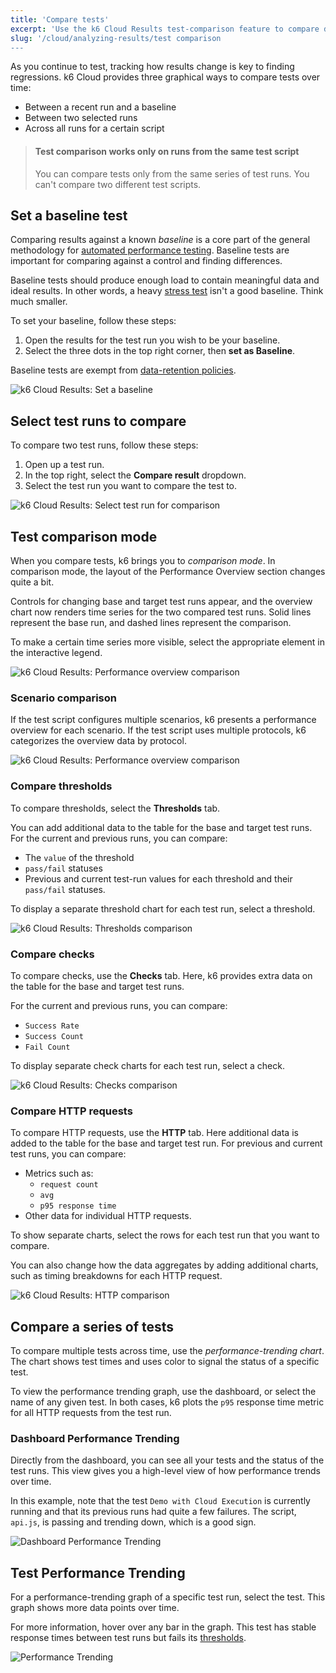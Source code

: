 ```yaml
---
title: 'Compare tests'
excerpt: 'Use the k6 Cloud Results test-comparison feature to compare data across different test runs.'
slug: '/cloud/analyzing-results/test comparison
---
```


As you continue to test, tracking how results change is key to finding regressions.
k6 Cloud provides three graphical ways to compare tests over time:

- Between a recent run and a baseline
- Between two selected runs
- Across all runs for a certain script

<Blockquote mod="warning">

#### Test comparison works only on runs from the same test script

You can compare tests only from the same series of test runs.
You can't compare two different test scripts.

</Blockquote>

## Set a baseline test

Comparing results against a known *baseline* is a core part of the general methodology for [automated performance testing](/testing-guides/automated-performance-testing).
Baseline tests are important for comparing against a control and finding differences.

Baseline tests should produce enough load to contain meaningful data and ideal results.
In other words, a heavy [stress test](/test-types/stress-testing) isn't a good baseline.
Think much smaller.

To set your baseline, follow these steps:

1. Open the results for the test run you wish to be your baseline.
2. Select the three dots in the top right corner, then **set as Baseline**.

Baseline tests are exempt from [data-retention policies](/billing-user-menu/about-data-retention/).

![k6 Cloud Results: Set a baseline](./images/07-Test-Comparison/set-baseline-test.png)

## Select test runs to compare

To compare two test runs, follow these steps:

1. Open up a test run.
2. In the top right, select the **Compare result** dropdown.
3. Select the test run you want to compare the test to.

![k6 Cloud Results: Select test run for comparison](./images/07-Test-Comparison/select-test-comparison.png)

## Test comparison mode

When you compare tests, k6 brings you to *comparison mode*.
In comparison mode, the layout of the Performance Overview section changes quite a bit.

Controls for changing base and target test runs appear, and the overview chart now renders time series for the two compared test runs.
Solid lines represent the base run, and dashed lines represent the comparison.

To make a certain time series more visible, select the appropriate element in the interactive legend.

![k6 Cloud Results: Performance overview comparison](./images/07-Test-Comparison/comparison-mode.png)

### Scenario comparison

If the test script configures multiple scenarios, k6 presents a performance overview for each scenario. If the test script uses multiple protocols, k6 categorizes the overview data by protocol.

![k6 Cloud Results: Performance overview comparison](./images/07-Test-Comparison/scenario-comparison.png)

### Compare thresholds

To compare thresholds, select the **Thresholds** tab.

You can add additional data to the table for the base and target test runs.
For the current and previous runs, you can compare:
- The `value` of the threshold
- `pass/fail` statuses
- Previous and current test-run values for each threshold and their `pass/fail` statuses.

To display a separate threshold chart for each test run, select a threshold.

![k6 Cloud Results: Thresholds comparison](./images/07-Test-Comparison/thresholds-comparison.png)

### Compare checks

To compare checks, use the **Checks** tab.
Here, k6 provides extra data on the table for the base and target test runs.

For the current and previous runs, you can compare:
- `Success Rate`
- `Success Count`
- `Fail Count` 

To display separate check charts for each test run, select a check.

![k6 Cloud Results: Checks comparison](./images/07-Test-Comparison/checks-comparison.png)

### Compare HTTP requests

To compare HTTP requests, use the **HTTP** tab.
Here additional data is added to the table for the base and target test run.
For previous and current test runs, you can compare:
- Metrics such as:
  - `request count`
  - `avg`
  - `p95 response time`
- Other data for individual HTTP requests.

To show separate charts, select the rows for each test run that you want to compare.

You can also change how the data aggregates by adding additional charts, such as timing breakdowns for each HTTP request.

![k6 Cloud Results: HTTP comparison](./images/07-Test-Comparison/http-comparison.png)

## Compare a series of tests

To compare multiple tests across time, use the *performance-trending chart*.
The chart shows test times and uses color to signal the status of a specific test.

To view the performance trending graph, use the dashboard, or select the name of any given test.
In both cases, k6 plots the `p95` response time metric for all HTTP requests from the test run.

### Dashboard Performance Trending

Directly from the dashboard, you can see all your tests and the status of the test runs.
This view gives you a high-level view of how performance trends over time.

In this example, note that the test `Demo with Cloud Execution` is currently running and that its previous runs had quite a few failures.
The script, `api.js`, is passing and trending down, which is a good sign.

![Dashboard Performance Trending](./images/09-Performance-Trending/dashboard-perf-trending.png)

## Test Performance Trending

For a performance-trending graph of a specific test run, select the test.
This graph shows more data points over time.

For more information, hover over any bar in the graph.
This test has stable response times between test runs but fails its [thresholds](/using-k6/thresholds).

![Performance Trending](./images/09-Performance-Trending/performance-trending.png)

